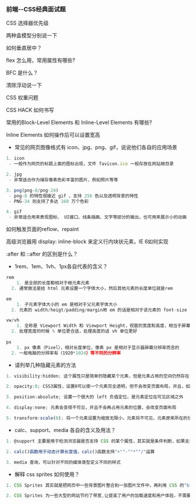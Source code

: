 ### 前端--CSS经典面试题

CSS 选择器优先级

两种盒模型分别说一下

如何垂直居中？

flex 怎么用，常用属性有哪些?

BFC 是什么？

清除浮动说一下

CSS 权重问题

CSS HACK 如何书写

常用的Block-Level Elements 和 Inline-Level Elements 有哪些?

Inline Elements 如何操作后可以设置宽高



- 常见的网页图像格式有 icon、jpg、png、gif，说说他们各自的应用场景

```js
1. icon
 - 一般作为网页的标题上面的图标出现，文件 favicon.ico 一般存放在网站根目录

2. jpg
 - 非常适合作为储存像素色彩丰富的图片、例如照片等等

3. png(png-8/png-24)
 - png-8 的特性很接近 gif ，支持 256 色以及透明背景的特性
 - PNG-24 则支持了多达 160 万个色彩

4. gif
 - 非常适合用来表现图标、 UI接口、线条插画、文字等部分的输出，也可用来展示小的动画
```



如何触发页面的reflow、repaint

高级浏览器用 display: inline-block 来定义行内块状元素，IE 6如何实现

:after 和 ::after 的区别是什么？



- 1rem、1em、1vh、1px各自代表的含义？

```js
rem
	1. 是全部的长度都相对于根元素元素
  2. 通常做法是给 html 元素设置一个字体大小，然后其他元素的长度单位就是rem

em
	1. 子元素字体大小的 em 是相对于父元素字体大小
  2. 元素的 width/heigt/padding/margin用 em 的话是相对于该元素的 font-size

vw/vh
	1. 全称是 Viewport Width 和 Viewport Height，视窗的宽度和高度，相当于屏幕宽度和高度的 1%
  2. 处理宽度的时候 % 单位更合适，处理高度的话 vh 单位更好
  
px
	1. px 像素（Pixel），相对长度单位，像素 px 是相对于显示器屏幕分辨率而言的
  2. 一般电脑的分辨率有（1920*1024）等不同的分辨率
```



- 请列举几种隐藏元素的方法

```js
1. visibility:hidden; 这个属性只是简单的隐藏某个元素，但是元素占用的空间仍然存在

2. opacity:0; CSS3属性，设置0可以使一个元素完全透明，但不会改变页面布局，并且，如果该元素已经绑定一些事件，如 click 事件，那么点击该区域，也能触发点击事件

3. position:absolute; 设置一个很大的 left 负值定位，是元素定位在可见区域之外

4. display:none; 元素会变得不可见，并且不会再占用元素的位置，会改变页面布局

5. transform:scale(0); 将一个元素设置为缩放无限小，元素将不可见，元素原来所在的位置将被保留
```



- calc、support、media 各自的含义及用法？

```js
1. @support 主要是用于检测浏览器是否支持 CSS 的某个属性，其实就是条件判断，如果支持某个属性，可以写一套样式，如果不支持某个属性，也可以提供另外一套样式作为替补

2. calc()函数用于动态计算长度值，calc()函数支持"+""-""*""/"运算

3. media 查询，可以针对不同的媒体类型定义不同的样式
```



- 解释 css sprites 如何使用？

```js
1. CSS Sprites 其实就是把网页中一些背景图片整合到一张图片文件中，再利用 CSS 的"background-image","background-repeat","background-position"的组合进行背景定位, "background-position"可以用数字能精确的定位出背景图片的位置

2. CSS Sprites 为一些大型的网站节约了带宽,让提高了用户的加载速度和用户体验，不需要加载更多的图片
```

